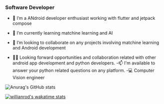 ### Software Developer

- 🔭 I’m a ANdroid developer enthusiast working with flutter and jetpack compose
- 🌱 I’m currently learning matchine learning and AI
- 👯 I’m looking to collaborate on any projects involving matchine learning and Android development

- ✌🏾 Looking forward opportunities and collaboration related with other android app development and python developers.
-📫 I'm available to answer your python related questions on any platform.
-💻 Computer Vision engineer

![Anurag's GitHub stats](https://github-readme-stats.vercel.app/api?username=anuraghazra&show_icons=true&theme=transparent)

[![willianrod's wakatime stats](https://github-readme-stats.vercel.app/api/wakatime?username=@Emmanuel_dev2)](https://github.com/Piexie3/github-readme-stats)


<!--
**Piexie3/Piexie3** is a ✨ _special_ ✨ repository because its `README.md` (this file) appears on your GitHub profile.

Here are some ideas to get you started:

- 🔭 I’m currently working on ...
- 🌱 I’m currently learning flutter
- 👯 I’m looking to collaborate on ...
- 🤔 I’m looking for help with ...
- 💬 Ask me about ...
- 📫 How to reach me: ...
- 😄 Pronouns: ...
- ⚡ Fun fact: ...
-->
